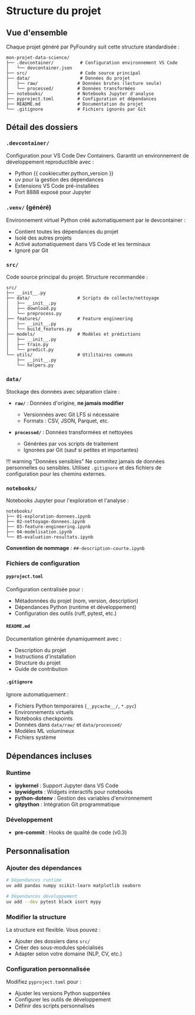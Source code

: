 # Structure du projet

## Vue d'ensemble

Chaque projet généré par PyFoundry suit cette structure standardisée :

```
mon-projet-data-science/
├── .devcontainer/          # Configuration environnement VS Code
│   └── devcontainer.json
├── src/                    # Code source principal
├── data/                   # Données du projet
│   ├── raw/               # Données brutes (lecture seule)
│   └── processed/         # Données transformées
├── notebooks/             # Notebooks Jupyter d'analyse
├── pyproject.toml         # Configuration et dépendances
├── README.md              # Documentation du projet
└── .gitignore             # Fichiers ignorés par Git
```

## Détail des dossiers

### `.devcontainer/`
Configuration pour VS Code Dev Containers. Garantit un environnement de développement reproductible avec :
- Python {{ cookiecutter.python_version }}
- uv pour la gestion des dépendances
- Extensions VS Code pré-installées
- Port 8888 exposé pour Jupyter

### `.venv/` (généré)
Environnement virtuel Python créé automatiquement par le devcontainer :
- Contient toutes les dépendances du projet
- Isolé des autres projets
- Activé automatiquement dans VS Code et les terminaux
- Ignoré par Git

### `src/`
Code source principal du projet. Structure recommandée :

```
src/
├── __init__.py
├── data/                  # Scripts de collecte/nettoyage
│   ├── __init__.py
│   ├── download.py
│   └── preprocess.py
├── features/              # Feature engineering
│   ├── __init__.py
│   └── build_features.py
├── models/                # Modèles et prédictions
│   ├── __init__.py
│   ├── train.py
│   └── predict.py
└── utils/                 # Utilitaires communs
    ├── __init__.py
    └── helpers.py
```

### `data/`
Stockage des données avec séparation claire :

- **`raw/`** : Données d'origine, **ne jamais modifier**
  - Versionnées avec Git LFS si nécessaire
  - Formats : CSV, JSON, Parquet, etc.
  
- **`processed/`** : Données transformées et nettoyées
  - Générées par vos scripts de traitement
  - Ignorées par Git (sauf si petites et importantes)

!!! warning "Données sensibles"
    Ne commitez jamais de données personnelles ou sensibles. Utilisez `.gitignore` et des fichiers de configuration pour les chemins externes.

### `notebooks/`
Notebooks Jupyter pour l'exploration et l'analyse :

```
notebooks/
├── 01-exploration-donnees.ipynb
├── 02-nettoyage-donnees.ipynb
├── 03-feature-engineering.ipynb
├── 04-modelisation.ipynb
└── 05-evaluation-resultats.ipynb
```

**Convention de nommage** : `##-description-courte.ipynb`

### Fichiers de configuration

#### `pyproject.toml`
Configuration centralisée pour :
- Métadonnées du projet (nom, version, description)
- Dépendances Python (runtime et développement)
- Configuration des outils (ruff, pytest, etc.)

#### `README.md`
Documentation générée dynamiquement avec :
- Description du projet
- Instructions d'installation
- Structure du projet
- Guide de contribution

#### `.gitignore`
Ignore automatiquement :
- Fichiers Python temporaires (`__pycache__/`, `*.pyc`)
- Environnements virtuels
- Notebooks checkpoints
- Données dans `data/raw/` et `data/processed/`
- Modèles ML volumineux
- Fichiers système

## Dépendances incluses

### Runtime
- **ipykernel** : Support Jupyter dans VS Code
- **ipywidgets** : Widgets interactifs pour notebooks
- **python-dotenv** : Gestion des variables d'environnement
- **gitpython** : Intégration Git programmatique

### Développement
- **pre-commit** : Hooks de qualité de code (v0.3)

## Personnalisation

### Ajouter des dépendances
```bash
# Dépendances runtime
uv add pandas numpy scikit-learn matplotlib seaborn

# Dépendances développement
uv add --dev pytest black isort mypy
```

### Modifier la structure
La structure est flexible. Vous pouvez :
- Ajouter des dossiers dans `src/`
- Créer des sous-modules spécialisés
- Adapter selon votre domaine (NLP, CV, etc.)

### Configuration personnalisée
Modifiez `pyproject.toml` pour :
- Ajuster les versions Python supportées
- Configurer les outils de développement
- Définir des scripts personnalisés